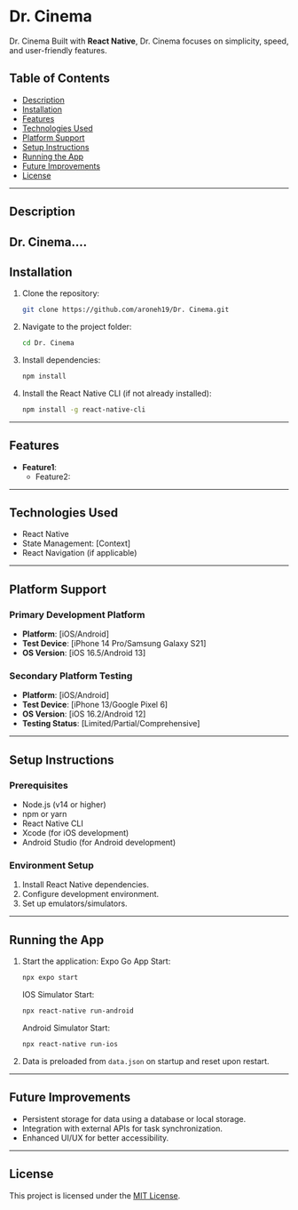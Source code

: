 # Dr. Cinema

Dr. Cinema Built with **React Native**, Dr. Cinema focuses on simplicity, speed, and user-friendly features.  

## Table of Contents
- [Description](#description)
- [Installation](#installation)
- [Features](#features)
- [Technologies Used](#technologies-used)
- [Platform Support](#platform-support)
- [Setup Instructions](#setup-instructions)
- [Running the App](#running-the-app)
- [Future Improvements](#future-improvements)
- [License](#license)

---

## Description

Dr. Cinema....
---

## Installation

1. Clone the repository:
    ```bash
    git clone https://github.com/aroneh19/Dr. Cinema.git
    ```

2. Navigate to the project folder:
    ```bash
    cd Dr. Cinema
    ```

3. Install dependencies:
    ```bash
    npm install
    ```

4. Install the React Native CLI (if not already installed):
    ```bash
    npm install -g react-native-cli
    ```

---

## Features

- **Feature1**:
    - Feature2:

---

## Technologies Used
- React Native
- State Management: [Context]
- React Navigation (if applicable)

---

## Platform Support

### Primary Development Platform
- **Platform**: [iOS/Android]
- **Test Device**: [iPhone 14 Pro/Samsung Galaxy S21]
- **OS Version**: [iOS 16.5/Android 13]

### Secondary Platform Testing
- **Platform**: [iOS/Android]
- **Test Device**: [iPhone 13/Google Pixel 6]
- **OS Version**: [iOS 16.2/Android 12]
- **Testing Status**: [Limited/Partial/Comprehensive]

---

## Setup Instructions

### Prerequisites
- Node.js (v14 or higher)
- npm or yarn
- React Native CLI
- Xcode (for iOS development)
- Android Studio (for Android development)

### Environment Setup
1. Install React Native dependencies.
2. Configure development environment.
3. Set up emulators/simulators.

---

## Running the App

1. Start the application:
    Expo Go App Start:
    ```bash
    npx expo start
    ```
    IOS Simulator Start:
    ```bash
    npx react-native run-android
    ```
    Android Simulator Start:
    ```bash
    npx react-native run-ios
    ```

2. Data is preloaded from `data.json` on startup and reset upon restart.

---

## Future Improvements
- Persistent storage for data using a database or local storage.
- Integration with external APIs for task synchronization.
- Enhanced UI/UX for better accessibility.

---

## License
This project is licensed under the [MIT License](LICENSE).
